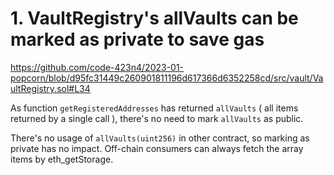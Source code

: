 # 1. VaultRegistry's allVaults can be marked as private to save gas

https://github.com/code-423n4/2023-01-popcorn/blob/d95fc31449c260901811196d617366d6352258cd/src/vault/VaultRegistry.sol#L34

As function `getRegisteredAddresses` has returned `allVaults` ( all items returned by a single call ), there's no need to mark `allVaults` as public.

There's no usage of `allVaults(uint256)` in other contract, so marking as private has no impact.
Off-chain consumers can always fetch the array items by eth_getStorage.